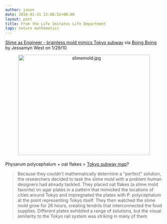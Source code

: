```yaml
---
author: jason
date: 2010-01-31 22:08:52+00:00
layout: post
title: From the Life Imitates Life Department
tags: nature mathematics
---
```


<a href="http://feeds.boingboing.net/~r/boingboing/iBag/~3/TMV9yKpwGVs/slime-as-engineer.html">Slime as Engineer - brainless mold mimics Tokyo subway</a> via <a href="http://www.boingboing.net/" class="f">Boing Boing</a> by Jessamyn West on 1/29/10

<img src="http://www.boingboing.net/2010/01/29/slimemold.jpg" height="322" alt="slimemold.jpg" style="text-align: center; display: block; margin: 0 auto 20px;" width="420" /> Physarum polycephalum + oat flakes = <a href="http://sciencenow.sciencemag.org/cgi/content/full/2010/121/1">Tokyo subway map</a>? 

>Because they couldn't mathematically determine a "perfect" solution, the researchers decided to task the slime mold with a problem human designers had already tackled. They placed oat flakes (a slime mold favorite) on agar plates in a pattern that mimicked the locations of cities around Tokyo and impregnated the plates with P. polycephalum at the point representing Tokyo itself. They then watched the slime mold grow for 26 hours, creating tendrils that interconnected the food supplies. Different plates exhibited a range of solutions, but the visual similarity to the Tokyo rail system was striking in many of them

